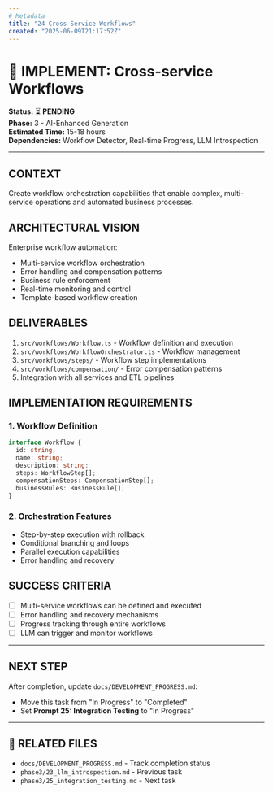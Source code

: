 ```yaml
---
# Metadata
title: "24 Cross Service Workflows"
created: "2025-06-09T21:17:52Z"
---
```


# 🔄 IMPLEMENT: Cross-service Workflows

**Status:** ⏳ **PENDING**  
**Phase:** 3 - AI-Enhanced Generation  
**Estimated Time:** 15-18 hours  
**Dependencies:** Workflow Detector, Real-time Progress, LLM Introspection  

---

## CONTEXT
Create workflow orchestration capabilities that enable complex, multi-service operations and automated business processes.

## ARCHITECTURAL VISION
Enterprise workflow automation:
- Multi-service workflow orchestration
- Error handling and compensation patterns
- Business rule enforcement
- Real-time monitoring and control
- Template-based workflow creation

## DELIVERABLES
1. `src/workflows/Workflow.ts` - Workflow definition and execution
2. `src/workflows/WorkflowOrchestrator.ts` - Workflow management
3. `src/workflows/steps/` - Workflow step implementations
4. `src/workflows/compensation/` - Error compensation patterns
5. Integration with all services and ETL pipelines

## IMPLEMENTATION REQUIREMENTS

### 1. Workflow Definition
```typescript
interface Workflow {
  id: string;
  name: string;
  description: string;
  steps: WorkflowStep[];
  compensationSteps: CompensationStep[];
  businessRules: BusinessRule[];
}
```

### 2. Orchestration Features
- Step-by-step execution with rollback
- Conditional branching and loops
- Parallel execution capabilities
- Error handling and recovery

## SUCCESS CRITERIA
- [ ] Multi-service workflows can be defined and executed
- [ ] Error handling and recovery mechanisms
- [ ] Progress tracking through entire workflows
- [ ] LLM can trigger and monitor workflows

---

## NEXT STEP
After completion, update `docs/DEVELOPMENT_PROGRESS.md`:
- Move this task from "In Progress" to "Completed"
- Set **Prompt 25: Integration Testing** to "In Progress"

---

## 🔗 **RELATED FILES**
- `docs/DEVELOPMENT_PROGRESS.md` - Track completion status
- `phase3/23_llm_introspection.md` - Previous task
- `phase3/25_integration_testing.md` - Next task 